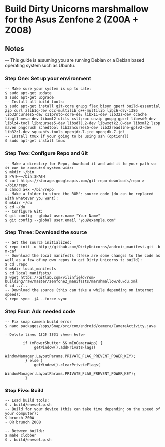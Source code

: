 # Build Dirty Unicorns marshmallow for the Asus Zenfone 2 (Z00A + Z008)

## Notes

-- This guide is assuming you are running Debian or a Debian based operating system such as Ubuntu.

### Step One: Set up your environment 

```
-- Make sure your system is up to date:
$ sudo apt-get update
$ sudo apt-get upgrade
-- Install all build tools:
$ sudo apt-get install git-core gnupg flex bison gperf build-essential zip curl zlib1g-dev gcc-multilib g++-multilib libc6-dev-i386 lib32ncurses5-dev x11proto-core-dev libx11-dev lib32z-dev ccache libgl1-mesa-dev libxml2-utils xsltproc unzip gnupg gperf libesd0-dev liblz4-tool libncurses5-dev libsdl1.2-dev libwxgtk2.8-dev libxml2 lzop maven pngcrush schedtool lib32ncurses5-dev lib32readline-gplv2-dev lib32z1-dev squashfs-tools openjdk-7-jre openjdk-7-jdk
-- Install tmux if your going to be using ssh (optional)
$ sudo apt-get install tmux
```

### Step Two: Configure Repo and Git  

```
-- Make a directory for Repo, download it and add it to your path so it can be executed system wide:
$ mkdir ~/bin
$ PATH=~/bin:$PATH
$ curl https://storage.googleapis.com/git-repo-downloads/repo > ~/bin/repo
$ chmod a+x ~/bin/repo
-- Make a folder to store the ROM's source code (du can be replaced with whatever you want):
$ mkdir ~/du 
$ cd ~/du
-- Configure Git:
$ git config --global user.name "Your Name"
$ git config --global user.email "you@example.com"
```

### Step Three: Download the source 

```
-- Get the source initialized:
$ repo init -u http://github.com/DirtyUnicorns/android_manifest.git -b m-caf
-- Download the local manifests (these are some changes to the code as well as a few of my own repos to get Dirty Unicorns to build):
$ cd .repo
$ mkdir local_manifests
$ cd local_manifests/
$ wget https://gitlab.com/vilinfield/rom-building/raw/master/zenfone2_manifests/marshmallow/du/du.xml
$ cd ../..
-- Download the source (this can take a while depending on internet speed):
$ repo sync -j4 --force-sync
```

### Step Four: Add needed code

```
-- Fix snap camera build error
$ nano packages/apps/Snap/src/com/android/camera/CameraActivity.java

- Delete lines 1825-1831 shown below

        if (mPowerShutter && mInCameraApp) {
             getWindow().addPrivateFlags(
                     WindowManager.LayoutParams.PRIVATE_FLAG_PREVENT_POWER_KEY);
         } else {
             getWindow().clearPrivateFlags(
                     WindowManager.LayoutParams.PRIVATE_FLAG_PREVENT_POWER_KEY);
         }
```

### Step Five: Build

```
-- Load build tools:
$ . build/envsetup.sh
-- Build for your device (this can take time depending on the speed of your computer):
$ brunch Z00A
- OR brunch Z008
```

```
-- Between builds:
$ make clobber
$ . build/envsetup.sh
```
